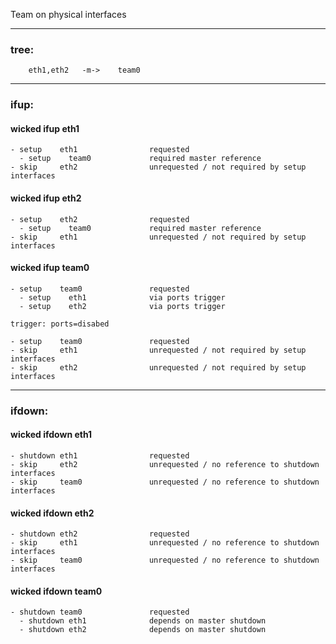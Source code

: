 Team on physical interfaces

---

### tree:
```
    eth1,eth2   -m->    team0
```

---

### ifup:

#### wicked ifup eth1

    - setup    eth1                requested
      - setup    team0             required master reference
    - skip     eth2                unrequested / not required by setup interfaces

#### wicked ifup eth2

    - setup    eth2                requested
      - setup    team0             required master reference
    - skip     eth1                unrequested / not required by setup interfaces

#### wicked ifup team0

    - setup    team0               requested
      - setup    eth1              via ports trigger
      - setup    eth2              via ports trigger

    trigger: ports=disabed

    - setup    team0               requested
    - skip     eth1                unrequested / not required by setup interfaces
    - skip     eth2                unrequested / not required by setup interfaces

---

### ifdown:

#### wicked ifdown eth1

    - shutdown eth1                requested
    - skip     eth2                unrequested / no reference to shutdown interfaces
    - skip     team0               unrequested / no reference to shutdown interfaces

#### wicked ifdown eth2

    - shutdown eth2                requested
    - skip     eth1                unrequested / no reference to shutdown interfaces
    - skip     team0               unrequested / no reference to shutdown interfaces

#### wicked ifdown team0

    - shutdown team0               requested
      - shutdown eth1              depends on master shutdown
      - shutdown eth2              depends on master shutdown

